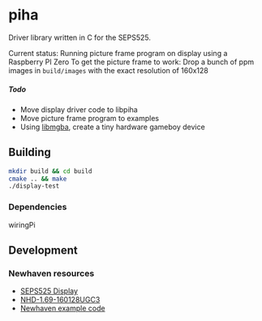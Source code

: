 # piha

Driver library written in C for the SEPS525.

Current status: Running picture frame program on display using a Raspberry PI Zero
To get the picture frame to work: Drop a bunch of  ppm images in `build/images` with the exact resolution of 160x128

##### Todo
* Move display driver code to libpiha
* Move picture frame program to examples
* Using [libmgba](https://mgba.io/), create a tiny hardware gameboy device


## Building
```sh
mkdir build && cd build
cmake .. && make
./display-test
```

### Dependencies

wiringPi


## Development


### Newhaven resources
* [SEPS525 Display](http://www.newhavendisplay.com/app_notes/SEPS525.pdf)
* [NHD-1.69-160128UGC3](http://www.newhavendisplay.com/specs/NHD-1.69-160128UGC3.pdf)
* [Newhaven example code](https://github.com/NewhavenDisplay/NHD-1.69-160128UGC3_Example/)
